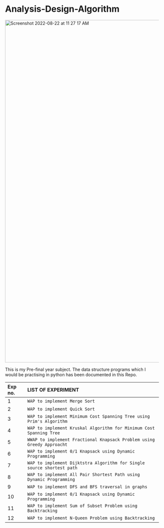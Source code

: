 # Analysis-Design-Algorithm

<img width="1119" alt="Screenshot 2022-08-22 at 11 27 17 AM" src="https://user-images.githubusercontent.com/96412583/185849339-00c19d1a-9665-44fa-94af-17d72fc521ab.png">


This is my Pre-final year subject. The data structure programs which I would be practising in python has been documented in this Repo.

| Exp no.   | LIST OF EXPERIMENT |
| :-------- | :-------- |
| 1         | `WAP to implement Merge Sort`   |
| 2         | `WAP to implement Quick Sort`   |
| 3         | `WAP to implement Minimum Cost Spanning Tree using Prim's Algorithm`   |
| 4         | `WAP to implement Kruskal Algorithm for Minimum Cost Spanning Tree`   |
| 5         | `WWAP to implement Fractional Knapsack Problem using Greedy Approacht`   |
| 6         | `WAP to implement 0/1 Knapsack using Dynamic Programming`   |
| 7         | `WAP to implement Dijktstra Algorithm for Single source shortest path`   |
| 8         | `WAP to implement All Pair Shortest Path using Dynamic Programming`   |
| 9         | `WAP to implement DFS and BFS traversal in graphs`   |
| 10        | `WAP to implement 0/1 Knapsack using Dynamic Programming`   |
| 11        | `WAP to implement Sum of Subset Problem using Backtracking`   |
| 12        | `WAP to implement N-Queen Problem using Backtracking`   |

